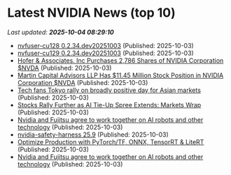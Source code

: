 # Latest NVIDIA News (top 10)
_Last updated: **2025-10-04 08:29:10**_

- [nvfuser-cu128 0.2.34.dev20251003](https://pypi.org/project/nvfuser-cu128/0.2.34.dev20251003/) (Published: 2025-10-03)
- [nvfuser-cu129 0.2.34.dev20251003](https://pypi.org/project/nvfuser-cu129/0.2.34.dev20251003/) (Published: 2025-10-03)
- [Hofer & Associates. Inc Purchases 2,786 Shares of NVIDIA Corporation $NVDA](https://www.etfdailynews.com/2025/10/03/hofer-associates-inc-purchases-2786-shares-of-nvidia-corporation-nvda/) (Published: 2025-10-03)
- [Martin Capital Advisors LLP Has $11.45 Million Stock Position in NVIDIA Corporation $NVDA](https://www.etfdailynews.com/2025/10/03/martin-capital-advisors-llp-has-11-45-million-stock-position-in-nvidia-corporation-nvda/) (Published: 2025-10-03)
- [Tech fans Tokyo rally on broadly positive day for Asian markets](https://www.channelnewsasia.com/asia/asian-markets-stocks-tokyo-tech-us-federal-reserve-5383481) (Published: 2025-10-03)
- [Stocks Rally Further as AI Tie-Up Spree Extends: Markets Wrap](https://financialpost.com/pmn/business-pmn/stocks-rally-further-as-ai-tie-up-spree-extends-markets-wrap) (Published: 2025-10-03)
- [Nvidia and Fujitsu agree to work together on AI robots and other technology](https://financialpost.com/pmn/nvidia-and-fujitsu-agree-to-work-together-on-ai-robots-and-other-technology) (Published: 2025-10-03)
- [nvidia-safety-harness 25.9](https://pypi.org/project/nvidia-safety-harness/25.9/) (Published: 2025-10-03)
- [Optimize Production with PyTorch/TF, ONNX, TensorRT & LiteRT](https://www.digitalocean.com/community/tutorials/ai-model-deployment-optimization) (Published: 2025-10-03)
- [Nvidia and Fujitsu agree to work together on AI robots and other technology](https://finance.yahoo.com/news/nvidia-fujitsu-agree-together-ai-073114124.html) (Published: 2025-10-03)
